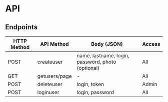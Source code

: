 # API

## Endpoints

HTTP Method | API Method | Body (JSON) | Access
---|---|---|---
POST | createuser | name, lastname, login, password, photo (optional) | All
GET | getusers/page | - | All
POST | deleteuser | login, token | Admin
POST | loginuser | login, password | All
